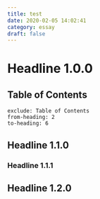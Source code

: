 ```yaml
---
title: test
date: 2020-02-05 14:02:41
category: essay
draft: false
---
```


# Headline 1.0.0

## Table of Contents

```toc
exclude: Table of Contents
from-heading: 2
to-heading: 6
```

## Headline 1.1.0

### Headline 1.1.1

## Headline 1.2.0
